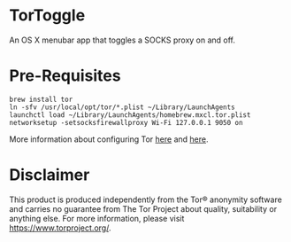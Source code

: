 TorToggle
=========
An OS X menubar app that toggles a SOCKS proxy on and off.


Pre-Requisites
==============
```
brew install tor
ln -sfv /usr/local/opt/tor/*.plist ~/Library/LaunchAgents
launchctl load ~/Library/LaunchAgents/homebrew.mxcl.tor.plist
networksetup -setsocksfirewallproxy Wi-Fi 127.0.0.1 9050 on
```

More information about configuring Tor [here](http://ramonski.de/blog/2012/07/03/using-tor-on-mac/) and [here](http://leonid.shevtsov.me/en/an-easy-way-to-use-tor-on-os-x).


Disclaimer
==========
This product is produced independently from the Tor® anonymity software and carries no guarantee from The Tor Project about quality, suitability or anything else. For more information, please visit https://www.torproject.org/.

